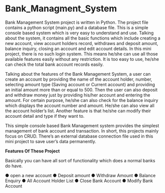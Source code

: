 # Bank_Managment_System

Bank Management System project is written in Python. The project file contains a python script (main.py) and a database file. This is a simple console based system which is very easy to understand and use. Talking about the system, it contains all the basic functions which include creating a new account, view account holders record, withdraws and deposit amount, balance inquiry, closing an account and edit account details. In this mini project, there is no such login system. This means he/she can use all those available features easily without any restriction. It is too easy to use, he/she can check the total bank account records easily.

Talking about the features of the Bank Management System, a user can create an account by providing the name of the account holder, number, selecting amount type (Saving account or Current account) and providing an initial amount more than or equal to 500. Then the user can also deposit and withdraw money just by providing his/her account and entering the amount. For certain purpose, he/she can also check for the balance inquiry which displays the account number and amount. He/she can also view all the account holder’s list. Another feature is that he/she can modify their account detail and type if they want to.

This simple console based Bank Management system provides the simplest management of bank account and transaction. In short, this projects mainly focus on CRUD. There’s an external database connection file used in this mini project to save user’s data permanently.


**Features Of These Project**

Basically you can have all sort of functionality which does a normal banks do have.

● open a new account
● Deposit amount
● Withdraw Amount
● Balance Enquiry
● All Account Holder List
● Close Bank Account
● Modify Bank Account
